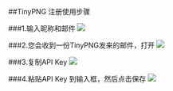 ##TinyPNG 注册使用步骤

###1.输入昵称和邮件
![](https://ws2.sinaimg.cn/large/006tNc79ly1fpxn93szekj31040m9wul.jpg)


###2.您会收到一份TinyPNG发来的邮件，打开
![](https://ws2.sinaimg.cn/large/006tNc79ly1fpxn9q1sxij31040ldh1v.jpg)

###3.复制API Key
![](https://ws4.sinaimg.cn/large/006tNc79ly1fpxnaodextj31040jkjyc.jpg)


###4.粘贴API Key 到输入框，然后点击保存
![](https://ws4.sinaimg.cn/large/006tNc79ly1fpxnbvcrnmj30w20vkagi.jpg)